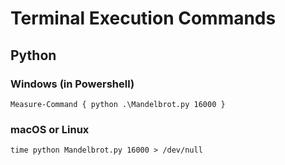 # Terminal Execution Commands

## Python
### Windows (in Powershell)
```
Measure-Command { python .\Mandelbrot.py 16000 }
```

### macOS or Linux
```
time python Mandelbrot.py 16000 > /dev/null
```